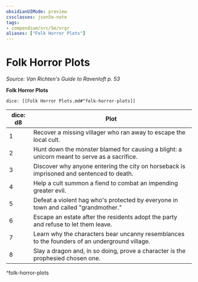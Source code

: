 ```yaml
---
obsidianUIMode: preview
cssclasses: json5e-note
tags:
- compendium/src/5e/vrgr
aliases: ["Folk Horror Plots"]
---
```

# Folk Horror Plots
*Source: Van Richten's Guide to Ravenloft p. 53* 

**Folk Horror Plots**

`dice: [[Folk Horror Plots.md#^folk-horror-plots]]`

| dice: d8 | Plot |
|----------|------|
| 1 | Recover a missing villager who ran away to escape the local cult. |
| 2 | Hunt down the monster blamed for causing a blight: a unicorn meant to serve as a sacrifice. |
| 3 | Discover why anyone entering the city on horseback is imprisoned and sentenced to death. |
| 4 | Help a cult summon a fiend to combat an impending greater evil. |
| 5 | Defeat a violent hag who's protected by everyone in town and called "grandmother." |
| 6 | Escape an estate after the residents adopt the party and refuse to let them leave. |
| 7 | Learn why the characters bear uncanny resemblances to the founders of an underground village. |
| 8 | Slay a dragon and, in so doing, prove a character is the prophesied chosen one. |
^folk-horror-plots